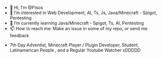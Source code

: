 - 👋 Hi, I’m @Ftsos
- 👀 I’m interested in Web Development, AI, Ts, Js, Java/Minecraft - Spigot, Pentesting
- 🌱 I’m currently learning Java/Minecraft - Spigot, Ts, AI, Pentesting
- 📫 How to reach me: Make an issue in some of my repo, or send me feedback


<!---
Ftsos/Ftsos is a ✨ special ✨ repository because its `README.md` (this file) appears on your GitHub profile.
You can click the Preview link to take a look at your changes.
--->
- 7th Day Adventist, Minecraft Player / Plugin Developer, Student, Latinamerican People , and a Regular Youtube Watcher xDDDDD 
